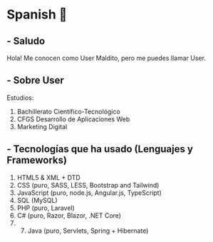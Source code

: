 # Spanish 👋

## - Saludo

Hola! Me conocen como User Maldito, pero me puedes llamar User. 

## - Sobre User

Estudios: 
  1. Bachillerato Científico-Tecnológico
  2. CFGS Desarrollo de Aplicaciones Web
  3. Marketing Digital

## - Tecnologías que ha usado (Lenguajes y Frameworks)
  1. HTML5 & XML + DTD
  2. CSS (puro, SASS, LESS, Bootstrap and Tailwind)
  3. JavaScript (puro, node.js, Angular.js, TypeScript)
  4. SQL (MySQL)
  5. PHP (puro, Laravel)
  6. C# (puro, Razor, Blazor, .NET Core)
  7. 7. Java (puro, Servlets, Spring + Hibernate)
  

<!--
**UserMaldito/UserMaldito** is a ✨ _special_ ✨ repository because its `README.md` (this file) appears on your GitHub profile.

Here are some ideas to get you started:

- 🔭 I’m currently working on ...
- 🌱 I’m currently learning ...
- 👯 I’m looking to collaborate on ...
- 🤔 I’m looking for help with ...
- 💬 Ask me about ...
- 📫 How to reach me: ...
- 😄 Pronouns: ...
- ⚡ Fun fact: 
-->
